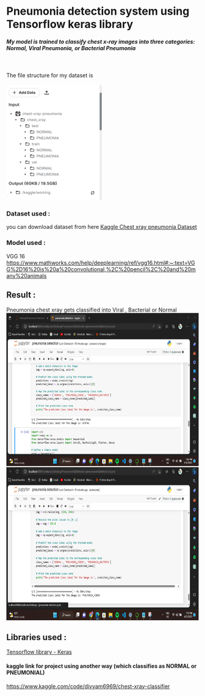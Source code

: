 # Pneumonia detection system using Tensorflow keras library

<h5>My model is trained to classify chest x-ray images into three categories: Normal, Viral Pneumonia, or Bacterial Pneumonia</h5>
<br>

The file structure for my dataset is
<br>
<br>
<img src= "filestructure.png" height = '300' width='250'>


### Dataset used :
you can download dataset from here <a href = "https://www.kaggle.com/datasets/paultimothymooney/chest-xray-pneumonia">Kaggle Chest xray pneumonia Dataset</a>

### Model used :
VGG 16 https://www.mathworks.com/help/deeplearning/ref/vgg16.html#:~:text=VGG%2D16%20is%20a%20convolutional,%2C%20pencil%2C%20and%20many%20animals

## Result :
Pneumonia chest xray gets classified into Viral , Bacterial or Normal
<img src= "Result2.png" height = '400' width='800'>
<img src= "Result.png" height = '400' width='800'>

## Libraries used : 
<a href = "https://www.tensorflow.org/guide/keras/train_and_evaluate"> Tensorflow library - Keras </a>


#### kaggle link for project using another way (which classifies as NORMAL or PNEUMONIAL)
https://www.kaggle.com/code/divyam6969/chest-xray-classifier
